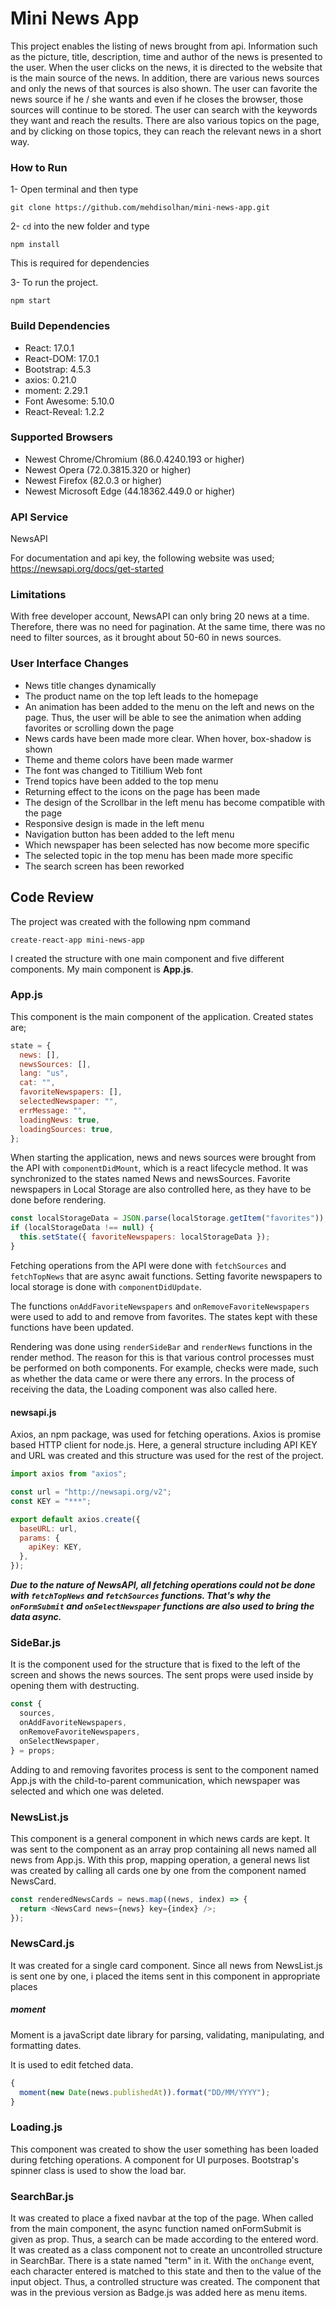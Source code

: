 # Mini News App

This project enables the listing of news brought from api. Information such as the picture, title, description, time and author of the news is presented to the user. When the user clicks on the news, it is directed to the website that is the main source of the news. In addition, there are various news sources and only the news of that sources is also shown. The user can favorite the news source if he / she wants and even if he closes the browser, those sources will continue to be stored. The user can search with the keywords they want and reach the results. There are also various topics on the page, and by clicking on those topics, they can reach the relevant news in a short way.

### How to Run

1- Open terminal and then type

```
git clone https://github.com/mehdisolhan/mini-news-app.git
```

2- `cd` into the new folder and type

```
npm install
```

This is required for dependencies

3- To run the project.

```
npm start
```

### Build Dependencies

- React: 17.0.1
- React-DOM: 17.0.1
- Bootstrap: 4.5.3
- axios: 0.21.0
- moment: 2.29.1
- Font Awesome: 5.10.0
- React-Reveal: 1.2.2

### Supported Browsers

- Newest Chrome/Chromium (86.0.4240.193 or higher)
- Newest Opera (72.0.3815.320 or higher)
- Newest Firefox (82.0.3 or higher)
- Newest Microsoft Edge (44.18362.449.0 or higher)

### API Service

NewsAPI

For documentation and api key, the following website was used;
https://newsapi.org/docs/get-started

### Limitations

With free developer account, NewsAPI can only bring 20 news at a time. Therefore, there was no need for pagination. At the same time, there was no need to filter sources, as it brought about 50-60 in news sources.

### User Interface Changes

- News title changes dynamically
- The product name on the top left leads to the homepage
- An animation has been added to the menu on the left and news on the page. Thus, the user will be able to see the animation when adding favorites or scrolling down the page
- News cards have been made more clear. When hover, box-shadow is shown
- Theme and theme colors have been made warmer
- The font was changed to Titillium Web font
- Trend topics have been added to the top menu
- Returning effect to the icons on the page has been made
- The design of the Scrollbar in the left menu has become compatible with the page
- Responsive design is made in the left menu
- Navigation button has been added to the left menu
- Which newspaper has been selected has now become more specific
- The selected topic in the top menu has been made more specific
- The search screen has been reworked

## Code Review

The project was created with the following npm command

```
create-react-app mini-news-app
```

I created the structure with one main component and five different components. My main component is **App.js**.

### App.js

This component is the main component of the application. Created states are;

```javascript
state = {
  news: [],
  newsSources: [],
  lang: "us",
  cat: "",
  favoriteNewspapers: [],
  selectedNewspaper: "",
  errMessage: "",
  loadingNews: true,
  loadingSources: true,
};
```

When starting the application, news and news sources were brought from the API with `componentDidMount`, which is a react lifecycle method. It was synchronized to the states named News and newsSources. Favorite newspapers in Local Storage are also controlled here, as they have to be done before rendering.

```javascript
const localStorageData = JSON.parse(localStorage.getItem("favorites"));
if (localStorageData !== null) {
  this.setState({ favoriteNewspapers: localStorageData });
}
```

Fetching operations from the API were done with `fetchSources` and `fetchTopNews` that are async await functions. Setting favorite newspapers to local storage is done with `componentDidUpdate`.

The functions `onAddFavoriteNewspapers` and `onRemoveFavoriteNewspapers` were used to add to and remove from favorites. The states kept with these functions have been updated.

Rendering was done using `renderSideBar` and `renderNews` functions in the render method. The reason for this is that various control processes must be performed on both components. For example, checks were made, such as whether the data came or were there any errors. In the process of receiving the data, the Loading component was also called here.

#### newsapi.js

Axios, an npm package, was used for fetching operations. Axios is promise based HTTP client for node.js. Here, a general structure including API KEY and URL was created and this structure was used for the rest of the project.

```javascript
import axios from "axios";

const url = "http://newsapi.org/v2";
const KEY = "***";

export default axios.create({
  baseURL: url,
  params: {
    apiKey: KEY,
  },
});
```

**_Due to the nature of NewsAPI, all fetching operations could not be done with `fetchTopNews` and `fetchSources` functions. That's why the `onFormSubmit` and `onSelectNewspaper` functions are also used to bring the data async._**

### SideBar.js

It is the component used for the structure that is fixed to the left of the screen and shows the news sources. The sent props were used inside by opening them with destructing.

```javascript
const {
  sources,
  onAddFavoriteNewspapers,
  onRemoveFavoriteNewspapers,
  onSelectNewspaper,
} = props;
```

Adding to and removing favorites process is sent to the component named App.js with the child-to-parent communication, which newspaper was selected and which one was deleted.

### NewsList.js

This component is a general component in which news cards are kept. It was sent to the component as an array prop containing all news named all news from App.js. With this prop, mapping operation, a general news list was created by calling all cards one by one from the component named NewsCard.

```javascript
const renderedNewsCards = news.map((news, index) => {
  return <NewsCard news={news} key={index} />;
});
```

### NewsCard.js

It was created for a single card component. Since all news from NewsList.js is sent one by one, i placed the items sent in this component in appropriate places

##### moment

Moment is a javaScript date library for parsing, validating, manipulating, and formatting dates.

It is used to edit fetched data.

```javascript
{
  moment(new Date(news.publishedAt)).format("DD/MM/YYYY");
}
```

### Loading.js

This component was created to show the user something has been loaded during fetching operations. A component for UI purposes. Bootstrap's spinner class is used to show the load bar.

### SearchBar.js

It was created to place a fixed navbar at the top of the page. When called from the main component, the async function named onFormSubmit is given as prop. Thus, a search can be made according to the entered word. It was created as a class component not to create an uncontrolled structure in SearchBar. There is a state named "term" in it. With the `onChange` event, each character entered is matched to this state and then to the value of the input object. Thus, a controlled structure was created. The component that was in the previous version as Badge.js was added here as menu items.
